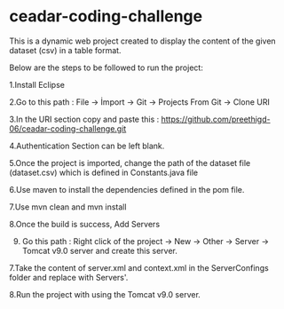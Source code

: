# ceadar-coding-challenge

This is a dynamic web project created to display the content of the given dataset (csv) in a table format.

Below are the steps to be followed to run the project:

1.Install Eclipse 

2.Go to this path : File -> İmport -> Git -> Projects From Git -> Clone URI

3.In the URI section copy and paste this : https://github.com/preethigd-06/ceadar-coding-challenge.git

4.Authentication Section can be left blank.

5.Once the project is imported, change the path of the dataset file (dataset.csv) which is defined in Constants.java file

6.Use maven to install the dependencies defined in the pom file.

7.Use mvn clean and mvn install 

8.Once the build is success, Add Servers 

9. Go this path : Right click of the project -> New -> Other -> Server -> Tomcat v9.0 server and create this server.

7.Take the content of server.xml and context.xml in the ServerConfings folder and replace with Servers'.

8.Run the project with using the Tomcat v9.0 server.

